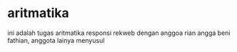 # aritmatika
ini adalah tugas aritmatika responsi rekweb dengan anggoa rian angga beni fathian, anggota lainya menyusul

